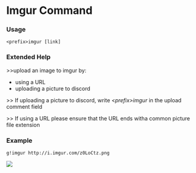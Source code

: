 # Imgur Command 

### Usage 

```
<prefix>imgur [link]
```

### Extended Help 

&gt;&gt;upload an image to imgur by:

* using a URL
* uploading a picture to discord

&gt;&gt; If uploading a picture to discord, write &lt;_prefix&gt;imgur_ in the upload comment field

&gt;&gt; If using a URL please ensure that the URL ends witha common picture file extension

### Example 

```
g!imgur http://i.imgur.com/z0LoCtz.png 
```

![](https://cdn.discordapp.com/attachments/282295514727448587/358946673679925260/image.png)



